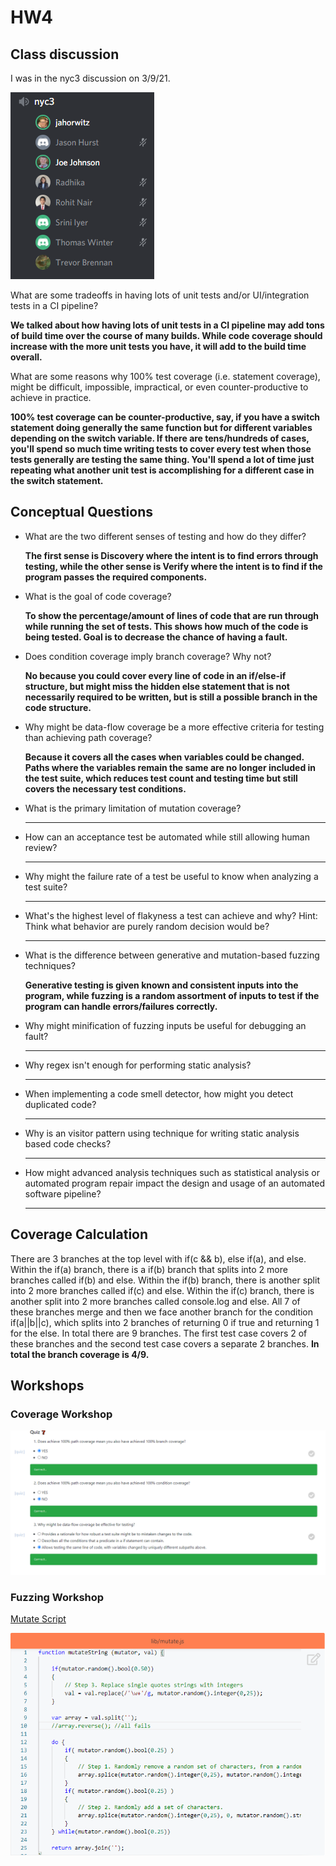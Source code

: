 # HW4

## Class discussion

I was in the nyc3 discussion on 3/9/21.

![img](HW4_Discussion.png)

What are some tradeoffs in having lots of unit tests and/or UI/integration tests in a CI pipeline?

**We talked about how having lots of unit tests in a CI pipeline may add tons of build time over the course of many builds. While code coverage should increase with the more unit tests you have, it will add to the build time overall.**

What are some reasons why 100% test coverage (i.e. statement coverage), might be difficult, impossible, impractical, or even counter-productive to achieve in practice.

**100% test coverage can be counter-productive, say, if you have a switch statement doing generally the same function but for different variables depending on the switch variable. If there are tens/hundreds of cases, you'll spend so much time writing tests to cover every test when those tests generally are testing the same thing. You'll spend a lot of time just repeating what another unit test is accomplishing for a different case in the switch statement.**

## Conceptual Questions

* What are the two different senses of testing and how do they differ?

    **The first sense is Discovery where the intent is to find errors through testing, while the other sense is Verify where the intent is to find if the program passes the required components.**

* What is the goal of code coverage?

    **To show the percentage/amount of lines of code that are run through while running the set of tests. This shows how much of the code is being tested. Goal is to decrease the chance of having a fault.**

* Does condition coverage imply branch coverage? Why not?

    **No because you could cover every line of code in an if/else-if structure, but might miss the hidden else statement that is not necessarily required to be written, but is still a possible branch in the code structure.**

* Why might be data-flow coverage be a more effective criteria for testing than achieving path coverage?

    **Because it covers all the cases when variables could be changed. Paths where the variables remain the same are no longer included in the test suite, which reduces test count and testing time but still covers the necessary test conditions.**

* What is the primary limitation of mutation coverage?

    ****

* How can an acceptance test be automated while still allowing human review?

    ****

* Why might the failure rate of a test be useful to know when analyzing a test suite?

    ****

* What's the highest level of flakyness a test can achieve and why? Hint: Think what behavior are purely random decision would be?

    ****

* What is the difference between generative and mutation-based fuzzing techniques?

    **Generative testing is given known and consistent inputs into the program, while fuzzing is a random assortment of inputs to test if the program can handle errors/failures correctly.**

* Why might minification of fuzzing inputs be useful for debugging an fault?

    ****

* Why regex isn't enough for performing static analysis?

    ****

* When implementing a code smell detector, how might you detect duplicated code?

    ****

* Why is an visitor pattern using technique for writing static analysis based code checks?

    ****

* How might advanced analysis techniques such as statistical analysis or automated program repair impact the design and usage of an automated software pipeline?

    ****

## Coverage Calculation

There are 3 branches at the top level with if(c && b), else if(a), and else. Within the if(a) branch, there is a if(b) branch that splits into 2 more branches called if(b) and else. Within the if(b) branch, there is another split into 2 more branches called if(c) and else. Within the if(c) branch, there is another split into 2 more branches called console.log and else. All 7 of these branches merge and then we face another branch for the condition if(a||b||c), which splits into 2 branches of returning 0 if true and returning 1 for the else. In total there are 9 branches. The first test case covers 2 of these branches and the second test case covers a separate 2 branches. **In total the branch coverage is 4/9.**

## Workshops

### Coverage Workshop

![img](CoverageWorkshop.png)

### Fuzzing Workshop

[Mutate Script](./mutate.js)

![img](FuzzingWorkshop.png)
